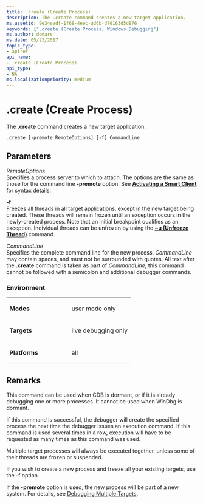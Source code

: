 ```yaml
---
title: .create (Create Process)
description: The .create command creates a new target application.
ms.assetid: 9e34eadf-1f68-4eec-ad6b-d70163d5d876
keywords: [".create (Create Process) Windows Debugging"]
ms.author: domars
ms.date: 05/23/2017
topic_type:
- apiref
api_name:
- .create (Create Process)
api_type:
- NA
ms.localizationpriority: medium
---
```


# .create (Create Process)


The **.create** command creates a new target application.

```dbgsyntax
.create [-premote RemoteOptions] [-f] CommandLine 
```

## <span id="ddk_meta_create_process_dbg"></span><span id="DDK_META_CREATE_PROCESS_DBG"></span>Parameters


<span id="_______RemoteOptions______"></span><span id="_______remoteoptions______"></span><span id="_______REMOTEOPTIONS______"></span> *RemoteOptions*   
Specifies a process server to which to attach. The options are the same as those for the command line **-premote** option. See [**Activating a Smart Client**](activating-a-smart-client.md) for syntax details.

<span id="_______-f______"></span><span id="_______-F______"></span> **-f**   
Freezes all threads in all target applications, except in the new target being created. These threads will remain frozen until an exception occurs in the newly-created process. Note that an initial breakpoint qualifies as an exception. Individual threads can be unfrozen by using the [**~u (Unfreeze Thread)**](-u--unfreeze-thread-.md) command.

<span id="_______CommandLine______"></span><span id="_______commandline______"></span><span id="_______COMMANDLINE______"></span> *CommandLine*   
Specifies the complete command line for the new process. *CommandLine* may contain spaces, and must not be surrounded with quotes. All text after the **.create** command is taken as part of *CommandLine*; this command cannot be followed with a semicolon and additional debugger commands.

### <span id="Environment"></span><span id="environment"></span><span id="ENVIRONMENT"></span>Environment

<table>
<colgroup>
<col width="50%" />
<col width="50%" />
</colgroup>
<tbody>
<tr class="odd">
<td align="left"><p><strong>Modes</strong></p></td>
<td align="left"><p>user mode only</p></td>
</tr>
<tr class="even">
<td align="left"><p><strong>Targets</strong></p></td>
<td align="left"><p>live debugging only</p></td>
</tr>
<tr class="odd">
<td align="left"><p><strong>Platforms</strong></p></td>
<td align="left"><p>all</p></td>
</tr>
</tbody>
</table>

 

Remarks
-------

This command can be used when CDB is dormant, or if it is already debugging one or more processes. It cannot be used when WinDbg is dormant.

If this command is successful, the debugger will create the specified process the next time the debugger issues an execution command. If this command is used several times in a row, execution will have to be requested as many times as this command was used.

Multiple target processes will always be executed together, unless some of their threads are frozen or suspended.

If you wish to create a new process and freeze all your existing targets, use the -f option.

If the **-premote** option is used, the new process will be part of a new system. For details, see [Debugging Multiple Targets](debugging-multiple-targets.md).

 

 





